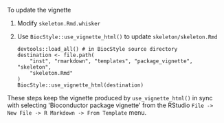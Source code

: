 To update the vignette

1. Modify `skeleton.Rmd.whisker`

2. Use `BiocStyle::use_vignette_html()` to update `skeleton/skeleton.Rmd`

    ```{r}
    devtools::load_all() # in BiocStyle source directory
    destination <- file.path(
        "inst", "rmarkdown", "templates", "package_vignette", "skeleton",
        "skeleton.Rmd"
    )
    BiocStyle::use_vignette_html(destination)
    ```

These steps keep the vignette produced by `use_vignette_html()` in
sync with selecting 'Bioconductor package vignette' from the RStudio
`File -> New File -> R Markdown -> From Template` menu.
